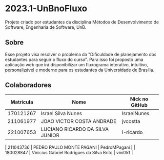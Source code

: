 # 2023.1-UnBnoFluxo
Projeto criado por estudantes da disciplina Métodos de Desenvolvimento de Software, Engenharia de Software, UnB.

## Sobre
Esse projeto visa resolver o problema da "Dificuldade de planejamento dos estudantes para seguir o fluxo do curso". Para isso foi proposto uma aplicação web que irá disponibilizar um fluxograma interativo, intuitivo, personalizável e moderno para os estudantes da Universidade de Brasília.


## Colaboradores
| Matrícula | Nome                                      | Nick no GitHub |
| :-------: | ----------------------------------------- | -------------- |
| 170121267 | Israel Silva Nunes                        | IsraelNunes    |
| 211061977 | JOAO VICTOR COSTA ANDRADE                 | jvcostta       |
| 221007653 | LUCIANO RICARDO DA SILVA JUNIOR           | l-ricardo      |

| 211043736 | PEDRO PAULO MONTE PAGANI                  | PedroMPagani   |
| 180028847 | Vinicius Gabriel Rodrigues da Silva Brito | vini051        |
